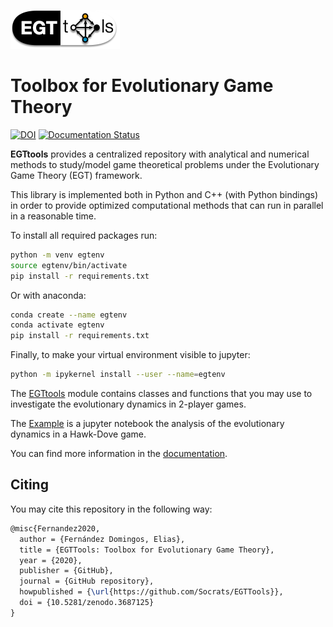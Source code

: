 ![EGTtools](docs/images/logo-full.png)

# Toolbox for Evolutionary Game Theory

[![DOI](https://zenodo.org/badge/242180332.svg)](https://zenodo.org/badge/latestdoi/242180332)
[![Documentation Status](https://readthedocs.org/projects/egttools/badge/?version=latest)](https://egttools.readthedocs.io/en/latest/?badge=latest)

**EGTtools** provides a centralized repository with analytical 
and numerical methods to study/model game theoretical problems under the Evolutionary
Game Theory (EGT) framework.

This library is implemented both in Python and C++ (with Python bindings) in order to
provide optimized computational methods that can run in parallel in a reasonable time.

To install all required packages run:

```bash
python -m venv egtenv
source egtenv/bin/activate
pip install -r requirements.txt
```

Or with anaconda:

```bash
conda create --name egtenv
conda activate egtenv
pip install -r requirements.txt
```

Finally, to make your virtual environment visible to jupyter:

```bash
python -m ipykernel install --user --name=egtenv
```

The [EGTtools](egttools/analytical/sed_analytical.py) module contains classes and functions that you may use to investigate the evolutionary dynamics in 2-player games.

The [Example](docs/examples/hawk_dove_dynamics.ipynb) is a jupyter notebook the analysis of the evolutionary dynamics in a Hawk-Dove game.

You can find more information in the [documentation](https://egttools.readthedocs.io/en/latest/).

## Citing

You may cite this repository in the following way:

```latex
@misc{Fernandez2020,
  author = {Fernández Domingos, Elias},
  title = {EGTTools: Toolbox for Evolutionary Game Theory},
  year = {2020},
  publisher = {GitHub},
  journal = {GitHub repository},
  howpublished = {\url{https://github.com/Socrats/EGTTools}},
  doi = {10.5281/zenodo.3687125}
}
```